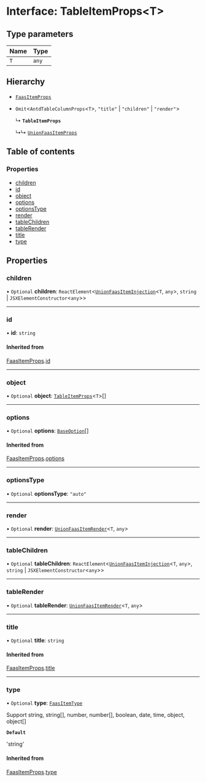 # Interface: TableItemProps<T\>

## Type parameters

| Name | Type |
| :------ | :------ |
| `T` | `any` |

## Hierarchy

- [`FaasItemProps`](FaasItemProps.md)

- `Omit`<`AntdTableColumnProps`<`T`\>, ``"title"`` \| ``"children"`` \| ``"render"``\>

  ↳ **`TableItemProps`**

  ↳↳ [`UnionFaasItemProps`](UnionFaasItemProps.md)

## Table of contents

### Properties

- [children](TableItemProps.md#children)
- [id](TableItemProps.md#id)
- [object](TableItemProps.md#object)
- [options](TableItemProps.md#options)
- [optionsType](TableItemProps.md#optionstype)
- [render](TableItemProps.md#render)
- [tableChildren](TableItemProps.md#tablechildren)
- [tableRender](TableItemProps.md#tablerender)
- [title](TableItemProps.md#title)
- [type](TableItemProps.md#type)

## Properties

### children

• `Optional` **children**: `ReactElement`<[`UnionFaasItemInjection`](../modules.md#unionfaasiteminjection)<`T`, `any`\>, `string` \| `JSXElementConstructor`<`any`\>\>

___

### id

• **id**: `string`

#### Inherited from

[FaasItemProps](FaasItemProps.md).[id](FaasItemProps.md#id)

___

### object

• `Optional` **object**: [`TableItemProps`](TableItemProps.md)<`T`\>[]

___

### options

• `Optional` **options**: [`BaseOption`](../modules.md#baseoption)[]

#### Inherited from

[FaasItemProps](FaasItemProps.md).[options](FaasItemProps.md#options)

___

### optionsType

• `Optional` **optionsType**: ``"auto"``

___

### render

• `Optional` **render**: [`UnionFaasItemRender`](../modules.md#unionfaasitemrender)<`T`, `any`\>

___

### tableChildren

• `Optional` **tableChildren**: `ReactElement`<[`UnionFaasItemInjection`](../modules.md#unionfaasiteminjection)<`T`, `any`\>, `string` \| `JSXElementConstructor`<`any`\>\>

___

### tableRender

• `Optional` **tableRender**: [`UnionFaasItemRender`](../modules.md#unionfaasitemrender)<`T`, `any`\>

___

### title

• `Optional` **title**: `string`

#### Inherited from

[FaasItemProps](FaasItemProps.md).[title](FaasItemProps.md#title)

___

### type

• `Optional` **type**: [`FaasItemType`](../modules.md#faasitemtype)

Support string, string[], number, number[], boolean, date, time, object, object[]

**`Default`**

'string'

#### Inherited from

[FaasItemProps](FaasItemProps.md).[type](FaasItemProps.md#type)
